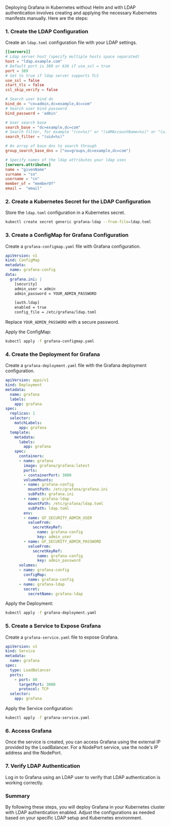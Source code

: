 Deploying Grafana in Kubernetes without Helm and with LDAP authentication involves creating and applying the necessary Kubernetes manifests manually. Here are the steps:

### 1. Create the LDAP Configuration

Create an `ldap.toml` configuration file with your LDAP settings.

```toml
[[servers]]
# Ldap server host (specify multiple hosts space separated)
host = "ldap.example.com"
# Default port is 389 or 636 if use_ssl = true
port = 389
# Set to true if ldap server supports TLS
use_ssl = false
start_tls = false
ssl_skip_verify = false

# Search user bind dn
bind_dn = "cn=admin,dc=example,dc=com"
# Search user bind password
bind_password = 'admin'

# User search base
search_base = "dc=example,dc=com"
# Search filter, for example "(cn=%s)" or "(sAMAccountName=%s)" or "(uid=%s)"
search_filter = "(uid=%s)"

# An array of base dns to search through
group_search_base_dns = ["ou=groups,dc=example,dc=com"]

# Specify names of the ldap attributes your ldap uses
[servers.attributes]
name = "givenName"
surname = "sn"
username = "cn"
member_of = "memberOf"
email =  "email"
```

### 2. Create a Kubernetes Secret for the LDAP Configuration

Store the `ldap.toml` configuration in a Kubernetes secret.

```sh
kubectl create secret generic grafana-ldap --from-file=ldap.toml
```

### 3. Create a ConfigMap for Grafana Configuration

Create a `grafana-configmap.yaml` file with Grafana configuration.

```yaml
apiVersion: v1
kind: ConfigMap
metadata:
  name: grafana-config
data:
  grafana.ini: |
    [security]
    admin_user = admin
    admin_password = YOUR_ADMIN_PASSWORD

    [auth.ldap]
    enabled = true
    config_file = /etc/grafana/ldap.toml
```

Replace `YOUR_ADMIN_PASSWORD` with a secure password.

Apply the ConfigMap:

```sh
kubectl apply -f grafana-configmap.yaml
```

### 4. Create the Deployment for Grafana

Create a `grafana-deployment.yaml` file with the Grafana deployment configuration.

```yaml
apiVersion: apps/v1
kind: Deployment
metadata:
  name: grafana
  labels:
    app: grafana
spec:
  replicas: 1
  selector:
    matchLabels:
      app: grafana
  template:
    metadata:
      labels:
        app: grafana
    spec:
      containers:
      - name: grafana
        image: grafana/grafana:latest
        ports:
        - containerPort: 3000
        volumeMounts:
        - name: grafana-config
          mountPath: /etc/grafana/grafana.ini
          subPath: grafana.ini
        - name: grafana-ldap
          mountPath: /etc/grafana/ldap.toml
          subPath: ldap.toml
        env:
        - name: GF_SECURITY_ADMIN_USER
          valueFrom:
            secretKeyRef:
              name: grafana-config
              key: admin_user
        - name: GF_SECURITY_ADMIN_PASSWORD
          valueFrom:
            secretKeyRef:
              name: grafana-config
              key: admin_password
      volumes:
      - name: grafana-config
        configMap:
          name: grafana-config
      - name: grafana-ldap
        secret:
          secretName: grafana-ldap
```

Apply the Deployment:

```sh
kubectl apply -f grafana-deployment.yaml
```

### 5. Create a Service to Expose Grafana

Create a `grafana-service.yaml` file to expose Grafana.

```yaml
apiVersion: v1
kind: Service
metadata:
  name: grafana
spec:
  type: LoadBalancer
  ports:
    - port: 80
      targetPort: 3000
      protocol: TCP
  selector:
    app: grafana
```

Apply the Service configuration:

```sh
kubectl apply -f grafana-service.yaml
```

### 6. Access Grafana

Once the service is created, you can access Grafana using the external IP provided by the LoadBalancer. For a NodePort service, use the node's IP address and the NodePort.

### 7. Verify LDAP Authentication

Log in to Grafana using an LDAP user to verify that LDAP authentication is working correctly.

### Summary

By following these steps, you will deploy Grafana in your Kubernetes cluster with LDAP authentication enabled. Adjust the configurations as needed based on your specific LDAP setup and Kubernetes environment.
